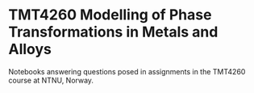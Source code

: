 # TMT4260 Modelling of Phase Transformations in Metals and Alloys

Notebooks answering questions posed in assignments in the TMT4260 course at
NTNU, Norway.

